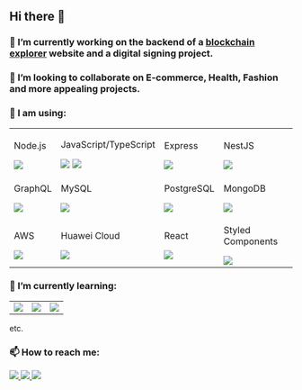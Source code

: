 ## Hi there 👋


### 🔭 I’m currently working on the backend of a [blockchain explorer](https://xphere.tamsa.io/main) website and a digital signing project.
### 👯 I’m looking to collaborate on E-commerce, Health, Fashion and more appealing projects.

### 💬 I am using: 
<table>
  <tr>
    <td>
      <p>Node.js</p>
      <img src="https://img.shields.io/badge/Node%20js-339933?style=for-the-badge&logo=nodedotjs&logoColor=white"/>
    </td>
   <td>
      <p>JavaScript/TypeScript</p>
      <img src="https://img.shields.io/badge/JavaScript-F7DF1E?style=flat-square&logo=javascript&logoColor=black"/>
      <img src="https://img.shields.io/badge/TypeScript-3178C6?style=flat-square&logo=typescript&logoColor=white"/>
    </td>
    <td>
      <p>Express</p>
      <img src="https://img.shields.io/badge/Express-000000?style=for-the-badge&logo=express&logoColor=white"/>
    </td>
    <td>
      <p>NestJS</p>
      <img src="https://img.shields.io/badge/NestJS-E0234E?style=for-the-badge&logo=nestjs&logoColor=white"/>
    </td>
  </tr>
  <tr>
    <td>
      <p>GraphQL</p>
      <img src="https://img.shields.io/badge/GraphQl-E10098?style=for-the-badge&logo=graphql&logoColor=white"/>
    </td>
    <td>
      <p>MySQL</p>
      <img src="https://img.shields.io/badge/MySQL-4479A1?style=for-the-badge&logo=mysql&logoColor=white"/>
    </td>
    <td>
      <p>PostgreSQL</p>
      <img src="https://img.shields.io/badge/PostgreSQL-316192?style=for-the-badge&logo=postgresql&logoColor=white"/>
    </td>
    <td>
      <p>MongoDB</p>
      <img src="https://img.shields.io/badge/MongoDB-47A248?style=for-the-badge&logo=mongodb&logoColor=white"/>
    </td>
  </tr>
  <tr>
    <td>
      <p>AWS</p>
      <img src="https://img.shields.io/badge/AWS-232F3E?style=for-the-badge&logo=amazonaws&logoColor=white"/>
    </td>
    <td>
      <p>Huawei Cloud</p>
      <img src="https://img.shields.io/badge/Huawei%20Cloud-FF0000?style=for-the-badge&logo=huawei&logoColor=white"/>
    </td>
    <td>
      <p>React</p>
      <img src="https://img.shields.io/badge/React-61DAFB?style=for-the-badge&logo=react&logoColor=black"/>
    </td>
    <td>
      <p>Styled Components</p>
      <img src="https://img.shields.io/badge/Styled%20Components-DB7093?style=for-the-badge&logo=styledcomponents&logoColor=white"/>
    </td>
  </tr>
</table>

### 🌱 I’m currently learning:
<table>
  <tr>
    <td>
      <img src="https://img.shields.io/badge/GraphQl-E10098?style=for-the-badge&logo=graphql&logoColor=white"/>
    </td>
    <td>
      <img src="https://img.shields.io/badge/PostgreSQL-316192?style=for-the-badge&logo=postgresql&logoColor=white"/>
    </td>
    <td>
      <img src="https://img.shields.io/badge/Python-FFD43B?style=for-the-badge&logo=python&logoColor=blue"/>
    </td>
  </tr>
</table> etc.

### 📫 How to reach me:
<div display="flex">
  <a href="https://www.linkedin.com/in/bakhtiyor-akhatov-06772a203/">
    <img src="https://img.shields.io/badge/LinkedIn-0077B5?style=for-the-badge&logo=linkedin&logoColor=white"/>
  </a> 
  <a href="baxtiyor.axatov77@gmail.com">
    <img src="https://img.shields.io/badge/Gmail-D14836?style=for-the-badge&logo=gmail&logoColor=white"/>
  </a> 
  <a href="https://x.com/baxti_7?s=21">
    <img src="https://img.shields.io/badge/Twitter-1DA1F2?style=for-the-badge&logo=twitter&logoColor=white"/>
  </a> 
<div/>



